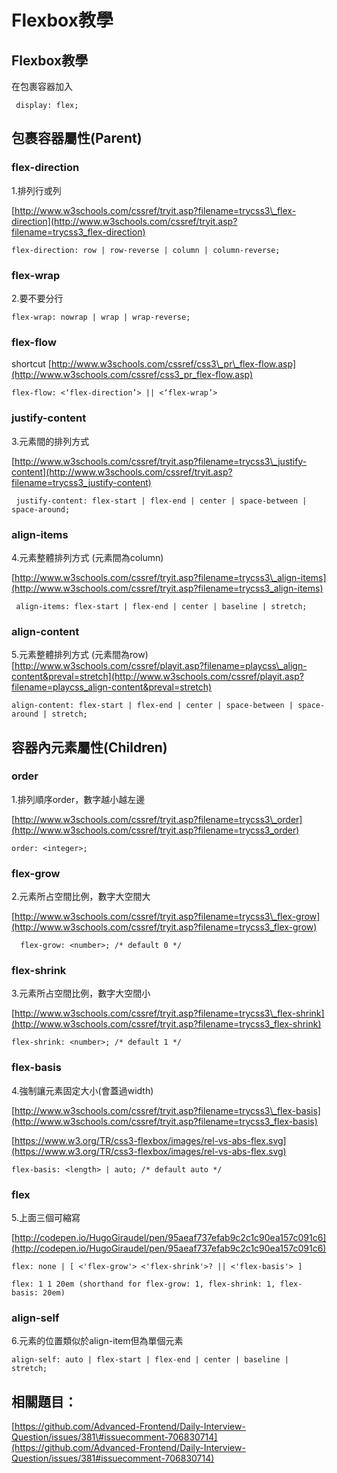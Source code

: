 # Flexbox教學

## Flexbox教學

在包裹容器加入

```text
 display: flex;
```

## 包裹容器屬性\(Parent\)

### flex-direction

1.排列行或列

[http://www.w3schools.com/cssref/tryit.asp?filename=trycss3\_flex-direction](http://www.w3schools.com/cssref/tryit.asp?filename=trycss3_flex-direction)

```text
flex-direction: row | row-reverse | column | column-reverse;
```

### flex-wrap

2.要不要分行

```text
flex-wrap: nowrap | wrap | wrap-reverse;
```

### flex-flow

shortcut [http://www.w3schools.com/cssref/css3\_pr\_flex-flow.asp](http://www.w3schools.com/cssref/css3_pr_flex-flow.asp)

```text
flex-flow: <‘flex-direction’> || <‘flex-wrap’>
```

### justify-content

3.元素間的排列方式

[http://www.w3schools.com/cssref/tryit.asp?filename=trycss3\_justify-content](http://www.w3schools.com/cssref/tryit.asp?filename=trycss3_justify-content)

```text
 justify-content: flex-start | flex-end | center | space-between | space-around;
```

### align-items

4.元素整體排列方式 \(元素間為column\)

[http://www.w3schools.com/cssref/tryit.asp?filename=trycss3\_align-items](http://www.w3schools.com/cssref/tryit.asp?filename=trycss3_align-items)

```text
 align-items: flex-start | flex-end | center | baseline | stretch;
```

### align-content

5.元素整體排列方式 \(元素間為row\)  
[http://www.w3schools.com/cssref/playit.asp?filename=playcss\_align-content&preval=stretch](http://www.w3schools.com/cssref/playit.asp?filename=playcss_align-content&preval=stretch)

```text
align-content: flex-start | flex-end | center | space-between | space-around | stretch;
```

## 容器內元素屬性\(Children\)

### order

1.排列順序order，數字越小越左邊

[http://www.w3schools.com/cssref/tryit.asp?filename=trycss3\_order](http://www.w3schools.com/cssref/tryit.asp?filename=trycss3_order)

```text
order: <integer>;
```

### flex-grow

2.元素所占空間比例，數字大空間大

[http://www.w3schools.com/cssref/tryit.asp?filename=trycss3\_flex-grow](http://www.w3schools.com/cssref/tryit.asp?filename=trycss3_flex-grow)

```text
  flex-grow: <number>; /* default 0 */
```

### flex-shrink

3.元素所占空間比例，數字大空間小

[http://www.w3schools.com/cssref/tryit.asp?filename=trycss3\_flex-shrink](http://www.w3schools.com/cssref/tryit.asp?filename=trycss3_flex-shrink)

```text
flex-shrink: <number>; /* default 1 */
```

### flex-basis

4.強制讓元素固定大小\(會蓋過width\)

[http://www.w3schools.com/cssref/tryit.asp?filename=trycss3\_flex-basis](http://www.w3schools.com/cssref/tryit.asp?filename=trycss3_flex-basis)

[https://www.w3.org/TR/css3-flexbox/images/rel-vs-abs-flex.svg](https://www.w3.org/TR/css3-flexbox/images/rel-vs-abs-flex.svg)

```text
flex-basis: <length> | auto; /* default auto */
```

### flex

5.上面三個可縮寫

[http://codepen.io/HugoGiraudel/pen/95aeaf737efab9c2c1c90ea157c091c6](http://codepen.io/HugoGiraudel/pen/95aeaf737efab9c2c1c90ea157c091c6)

```text
flex: none | [ <'flex-grow'> <'flex-shrink'>? || <'flex-basis'> ]
```

```text
flex: 1 1 20em (shorthand for flex-grow: 1, flex-shrink: 1, flex-basis: 20em)
```

### align-self

6.元素的位置類似於align-item但為單個元素

```text
align-self: auto | flex-start | flex-end | center | baseline | stretch;
```

## 相關題目：

[https://github.com/Advanced-Frontend/Daily-Interview-Question/issues/381\#issuecomment-706830714](https://github.com/Advanced-Frontend/Daily-Interview-Question/issues/381#issuecomment-706830714)


